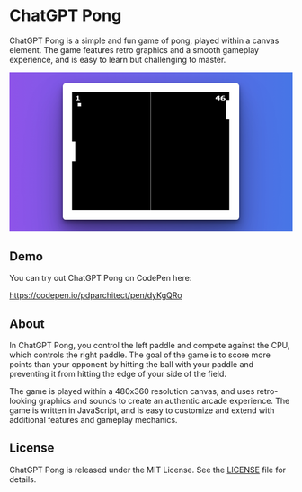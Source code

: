 # ChatGPT Pong

ChatGPT Pong is a simple and fun game of pong, played within a canvas element. The game features retro graphics and a smooth gameplay experience, and is easy to learn but challenging to master.

![](screenshot.png)

## Demo

You can try out ChatGPT Pong on CodePen here:

https://codepen.io/pdparchitect/pen/dyKgQRo

## About

In ChatGPT Pong, you control the left paddle and compete against the CPU, which controls the right paddle. The goal of the game is to score more points than your opponent by hitting the ball with your paddle and preventing it from hitting the edge of your side of the field.

The game is played within a 480x360 resolution canvas, and uses retro-looking graphics and sounds to create an authentic arcade experience. The game is written in JavaScript, and is easy to customize and extend with additional features and gameplay mechanics.

## License

ChatGPT Pong is released under the MIT License. See the [LICENSE](LICENSE) file for details.
